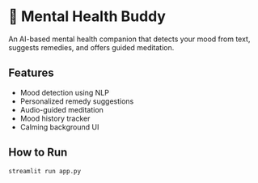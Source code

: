 # 🧠 Mental Health Buddy

An AI-based mental health companion that detects your mood from text, suggests remedies, and offers guided meditation.

## Features
- Mood detection using NLP
- Personalized remedy suggestions
- Audio-guided meditation
- Mood history tracker
- Calming background UI

## How to Run
```bash
streamlit run app.py
